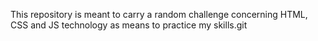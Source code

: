 This repository is meant to carry a random challenge concerning HTML, CSS and JS technology as means to practice my skills.git 